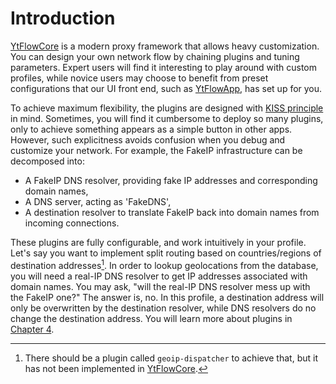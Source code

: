# Introduction

[YtFlowCore] is a modern proxy framework that allows heavy customization. You can design your own network flow by chaining plugins and tuning parameters. Expert users will find it interesting to play around with custom profiles, while novice users may choose to benefit from preset configurations that our UI front end, such as [YtFlowApp], has set up for you.

To achieve maximum flexibility, the plugins are designed with [KISS principle](https://en.wikipedia.org/wiki/KISS_principle) in mind. Sometimes, you will find it cumbersome to deploy so many plugins, only to achieve something appears as a simple button in other apps. However, such explicitness avoids confusion when you debug and customize your network. For example, the FakeIP infrastructure can be decomposed into:

- A FakeIP DNS resolver, providing fake IP addresses and corresponding domain names,
- A DNS server, acting as 'FakeDNS',
- A destination resolver to translate FakeIP back into domain names from incoming connections.

These plugins are fully configurable, and work intuitively in your profile. Let's say you want to implement split routing based on countries/regions of destination addresses[^geoip]. In order to lookup geolocations from the database, you will need a real-IP DNS resolver to get IP addresses associated with domain names. You may ask, "will the real-IP DNS resolver mess up with the FakeIP one?" The answer is, no. In this profile, a destination address will only be overwritten by the destination resolver, while DNS resolvers do no change the destination address. You will learn more about plugins in [Chapter 4](./plugins.md).

[YtFlowCore]: https://github.com/YtFlow/YtFlowCore
[YtFlowApp]: https://github.com/YtFlow/YtFlowApp

[^geoip]: There should be a plugin called `geoip-dispatcher` to achieve that, but it has not been implemented in [YtFlowCore].
